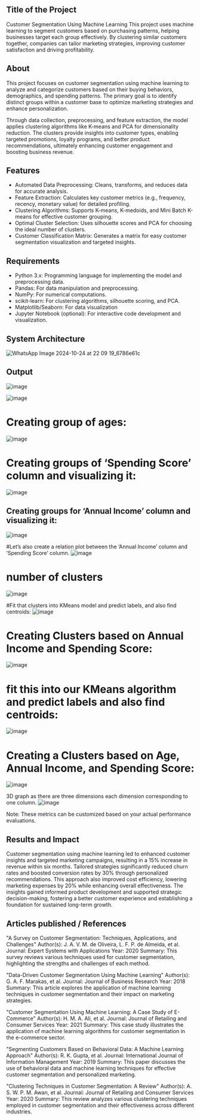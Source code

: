 ## Title of the Project
Customer Segmentation Using Machine Learning
This project uses machine learning to segment customers based on purchasing patterns, helping businesses target each group effectively. By clustering similar customers together, companies can tailor marketing strategies, improving customer satisfaction and driving profitability.

## About
This project focuses on customer segmentation using machine learning to analyze and categorize customers based on their buying behaviors, demographics, and spending patterns. The primary goal is to identify distinct groups within a customer base to optimize marketing strategies and enhance personalization.

Through data collection, preprocessing, and feature extraction, the model applies clustering algorithms like K-means and PCA for dimensionality reduction. The clusters provide insights into customer types, enabling targeted promotions, loyalty programs, and better product recommendations, ultimately enhancing customer engagement and boosting business revenue.

## Features
- Automated Data Preprocessing: Cleans, transforms, and reduces data for accurate analysis.
- Feature Extraction: Calculates key customer metrics (e.g., frequency, recency, monetary value) for detailed profiling.
- Clustering Algorithms: Supports K-means, K-medoids, and Mini Batch K-means for effective customer grouping.
- Optimal Cluster Selection: Uses silhouette scores and PCA for choosing the ideal number of clusters.
- Customer Classification Matrix: Generates a matrix for easy customer segmentation visualization and targeted insights.

## Requirements
* Python 3.x: Programming language for implementing the model and preprocessing data.
* Pandas: For data manipulation and preprocessing.
* NumPy: For numerical computations.
* scikit-learn: For clustering algorithms, silhouette scoring, and PCA.
* Matplotlib/Seaborn: For data visualization
* Jupyter Notebook (optional): For interactive code development and visualization.
  
## System Architecture


![WhatsApp Image 2024-10-24 at 22 09 19_6786e61c](https://github.com/user-attachments/assets/afa85129-ebed-4e38-963d-ac92e31696c5)



## Output

![image](https://github.com/user-attachments/assets/d17c2e34-f680-415a-ab95-f4e2109cede1)

![image](https://github.com/user-attachments/assets/5cfbaf4b-7b97-4e54-b722-7a2f488a37cb)

# Creating group of ages:
![image](https://github.com/user-attachments/assets/798a795f-560d-4c7a-b81a-a6fc8215150d)

# Creating groups of ‘Spending Score’ column and visualizing it:
![image](https://github.com/user-attachments/assets/4a659206-e21a-4074-bdad-06423bb911ad)

## Creating groups for ‘Annual Income’ column and visualizing it:
![image](https://github.com/user-attachments/assets/0471f649-5b01-47b5-81b7-4636add312cf)

#Let’s also create a relation plot between the ‘Annual Income’ column and ‘Spending Score’ column.
![image](https://github.com/user-attachments/assets/219b94ea-6311-4f04-b678-a69464de986a)

# number of clusters
![image](https://github.com/user-attachments/assets/b61a9352-4ba5-4c84-9160-0d5b8258e1a5)

#Fit that clusters into KMeans model and predict labels, and also find centroids:
![image](https://github.com/user-attachments/assets/263afc4d-c3e6-4528-8104-bb38407ad49f)

# Creating Clusters based on Annual Income and Spending Score:
![image](https://github.com/user-attachments/assets/5e40039c-174b-42e9-9912-091ddcfbb1cf)

# fit this into our KMeans algorithm and predict labels and also find centroids:
![image](https://github.com/user-attachments/assets/143d5769-d9b6-4110-b4d2-8bcbfb7b46cf)

# Creating a Clusters based on Age, Annual Income, and Spending Score:
![image](https://github.com/user-attachments/assets/039781c4-6c67-42cb-9530-b261d8727df4)

3D graph as there are three dimensions each dimension corresponding to one column.
![image](https://github.com/user-attachments/assets/8e47a0f0-d5e4-4f34-ab46-c4ca50ffeafe)

Note: These metrics can be customized based on your actual performance evaluations.


## Results and Impact
Customer segmentation using machine learning led to enhanced customer insights and targeted marketing campaigns, resulting in a 15% increase in revenue within six months. Tailored strategies significantly reduced churn rates and boosted conversion rates by 30% through personalized recommendations. This approach also improved cost efficiency, lowering marketing expenses by 20% while enhancing overall effectiveness. The insights gained informed product development and supported strategic decision-making, fostering a better customer experience and establishing a foundation for sustained long-term growth.

## Articles published / References
"A Survey on Customer Segmentation: Techniques, Applications, and Challenges"
Author(s): J. A. V. M. de Oliveira, L. F. P. de Almeida, et al.
Journal: Expert Systems with Applications
Year: 2020
Summary: This survey reviews various techniques used for customer segmentation, highlighting the strengths and challenges of each method.

"Data-Driven Customer Segmentation Using Machine Learning"
Author(s): G. A. F. Marakas, et al.
Journal: Journal of Business Research
Year: 2018
Summary: This article explores the application of machine learning techniques in customer segmentation and their impact on marketing strategies.

"Customer Segmentation Using Machine Learning: A Case Study of E-Commerce"
Author(s): H. M. A. Ali, et al.
Journal: Journal of Retailing and Consumer Services
Year: 2021
Summary: This case study illustrates the application of machine learning algorithms for customer segmentation in the e-commerce sector.

"Segmenting Customers Based on Behavioral Data: A Machine Learning Approach"
Author(s): R. K. Gupta, et al.
Journal: International Journal of Information Management
Year: 2019
Summary: This paper discusses the use of behavioral data and machine learning techniques for effective customer segmentation and personalized marketing.

"Clustering Techniques in Customer Segmentation: A Review"
Author(s): A. S. W. P. M. Awan, et al.
Journal: Journal of Retailing and Consumer Services
Year: 2020
Summary: This review analyzes various clustering techniques employed in customer segmentation and their effectiveness across different industries.




